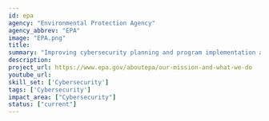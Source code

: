 ```yaml
---
id: epa
agency: "Environmental Protection Agency"
agency_abbrev: "EPA"
image: "EPA.png"
title: 
summary: "Improving cybersecurity planning and program implementation at the EPA, including implementation of zero trust architecture and cybersecurity supply chain risk management."
description: 
project_url: https://www.epa.gov/aboutepa/our-mission-and-what-we-do
youtube_url: 
skill_set: ['Cybersecurity']
tags: ['Cybersecurity']
impact_area: ["Cybersecurity"]
status: ["current"]
---
```



